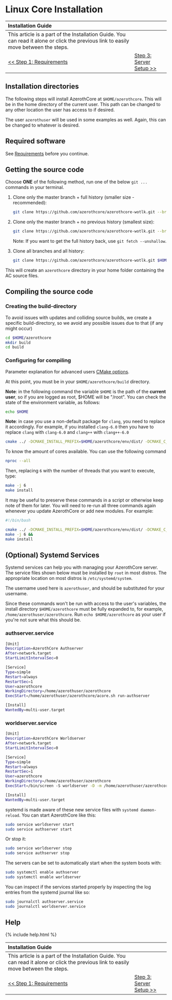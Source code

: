 # Linux Core Installation

| Installation Guide                                                                                                                   |                                               |
| :----------------------------------------------------------------------------------------------------------------------------------- | :-------------------------------------------- |
| This article is a part of the Installation Guide. You can read it alone or click the previous link to easily move between the steps. |
| [<< Step 1: Requirements](linux-requirements)                                                                                        | [Step 3: Server Setup >>](linux-server-setup) |

## Installation directories

The following steps will install AzerothCore at `$HOME/azerothcore`. This will be in the home directory of the current user. This path can be changed to any other location the user has access to if desired.

The user `azerothuser` will be used in some examples as well. Again, this can be changed to whatever is desired.

## Required software

See [Requirements](linux-requirements) before you continue.

## Getting the source code

Choose **ONE** of the following method, run one of the below `git ...` commands in your terminal.


1. Clone only the master branch + full history (smaller size - recommended):

    ```sh
    git clone https://github.com/azerothcore/azerothcore-wotlk.git --branch master --single-branch $HOME/azerothcore
    ```

1. Clone only the master branch + no previous history (smallest size):

    ```sh
    git clone https://github.com/azerothcore/azerothcore-wotlk.git --branch master --single-branch $HOME/azerothcore --depth 1
    ```

    Note: If you want to get the full history back, use `git fetch --unshallow`.

1. Clone all branches and all history:

    ```sh
    git clone https://github.com/azerothcore/azerothcore-wotlk.git $HOME/azerothcore
    ```

This will create an `azerothcore` directory in your home folder containing the AC source files.

## Compiling the source code

### Creating the build-directory

To avoid issues with updates and colliding source builds, we create a specific build-directory, so we avoid any possible issues due to that (if any might occur)

```sh
cd $HOME/azerothcore
mkdir build
cd build
```

### Configuring for compiling

Parameter explanation for advanced users [CMake options](cmake-options).

At this point, you must be in your `$HOME/azerothcore/build` directory.

**Note**: in the following command the variable `$HOME` is the path of the **current user**, so if you are logged as root, $HOME will be "/root". You can check the state of the environment variable, as follows:

```sh
echo $HOME
```

**Note**: in case you use a non-default package for `clang`, you need to replace it accordingly. For example, if you installed `clang-6.0` then you have to replace `clang` with `clang-6.0` and `clang++` with `clang++-6.0`

```sh
cmake ../ -DCMAKE_INSTALL_PREFIX=$HOME/azerothcore/env/dist/ -DCMAKE_C_COMPILER=/usr/bin/clang -DCMAKE_CXX_COMPILER=/usr/bin/clang++ -DWITH_WARNINGS=1 -DTOOLS_BUILD=all -DSCRIPTS=static -DMODULES=static
```

To know the amount of cores available.
You can use the following command

```sh
nproc --all
```

Then, replacing `6` with the number of threads that you want to execute, type:

```sh
make -j 6
make install
```

It may be useful to preserve these commands in a script or otherwise keep note of them for later. You will need to re-run all three commands again whenever you update AzerothCore or add new modules. For example:

```sh
#!/bin/bash

cmake ../ -DCMAKE_INSTALL_PREFIX=$HOME/azerothcore/env/dist/ -DCMAKE_C_COMPILER=/usr/bin/clang -DCMAKE_CXX_COMPILER=/usr/bin/clang++ -DWITH_WARNINGS=1 -DTOOLS_BUILD=all -DSCRIPTS=static -DMODULES=static &&
make -j 6 &&
make install
```

## (Optional) Systemd Services

Systemd services can help you with managing your AzerothCore server. The service files shown below must be installed by `root` in most distros. The appropriate location on most distros is `/etc/systemd/system`.

The username used here is `azerothuser`, and should be substituted for your username.

Since these commands won't be run with access to the user's variables, the install directory `$HOME/azerothcore` must be fully expanded to, for example, `/home/azerothuser/azerothcore`. Run `echo $HOME/azerothcore` as your user if you're not sure what this should be.

### authserver.service

```sh
[Unit]
Description=AzerothCore Authserver
After=network.target
StartLimitIntervalSec=0

[Service]
Type=simple
Restart=always
RestartSec=1
User=azerothcore
WorkingDirectory=/home/azerothuser/azerothcore
ExecStart=/home/azerothuser/azerothcore/acore.sh run-authserver

[Install]
WantedBy=multi-user.target
```

### worldserver.service

```sh
[Unit]
Description=AzerothCore Worldserver
After=network.target
StartLimitIntervalSec=0

[Service]
Type=simple
Restart=always
RestartSec=1
User=azerothcore
WorkingDirectory=/home/azerothuser/azerothcore
ExecStart=/bin/screen -S worldserver -D -m /home/azerothuser/azerothcore/acore.sh run-worldserver

[Install]
WantedBy=multi-user.target
```

systemd is made aware of these new service files with `systemd daemon-reload`. You can start AzerothCore like this:

```sh
sudo service worldserver start
sudo service authserver start
```

Or stop it:

```sh
sudo service worldserver stop
sudo service authserver stop
```

The servers can be set to automatically start when the system boots with:

```sh
sudo systemctl enable authserver
sudo systemctl enable worldserver
```

You can inspect if the services started properly by inspecting the log entries from the systemd journal like so:

```sh
sudo journalctl authserver.service
sudo journalctl worldserver.service
```

## Help

{% include help.html %}

| Installation Guide                                                                                                                   |                                               |
| :----------------------------------------------------------------------------------------------------------------------------------- | :-------------------------------------------- |
| This article is a part of the Installation Guide. You can read it alone or click the previous link to easily move between the steps. |
| [<< Step 1: Requirements](linux-requirements)                                                                                        | [Step 3: Server Setup >>](linux-server-setup) |
